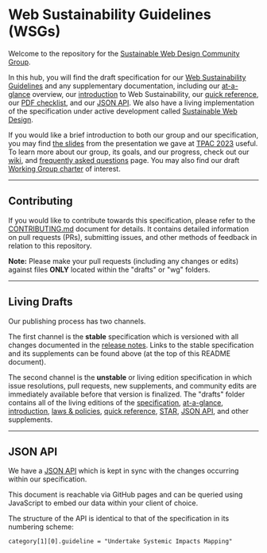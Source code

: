 # Web Sustainability Guidelines (WSGs)

Welcome to the repository for the [Sustainable Web Design Community Group](https://www.w3.org/community/sustyweb/).

In this hub, you will find the draft specification for our [Web Sustainability Guidelines](https://w3c.github.io/sustyweb/) and any supplementary documentation, including our [at-a-glance](https://w3c.github.io/sustyweb/glance.html) overview, our [introduction](https://w3c.github.io/sustyweb/intro.html) to Web Sustainability, our [quick reference](https://w3c.github.io/sustyweb/quickref.html), our [PDF checklist](https://w3c.github.io/sustyweb/checklist.pdf), and our [JSON API](https://w3c.github.io/sustyweb/guidelines.json). We also have a living implementation of the specification under active development called [Sustainable Web Design](https://sustainablewebdesign.org/).

If you would like a brief introduction to both our group and our specification, you may find [the slides](https://w3c.github.io/sustyweb/TPAC_Slides.pdf) from the presentation we gave at [TPAC 2023](https://www.w3.org/2023/09/breakouts/recording-32.html) useful. To learn more about our group, its goals, and our progress, check out our [wiki](https://www.w3.org/community/sustyweb/wiki/Main_Page), and [frequently asked questions](https://www.w3.org/community/sustyweb/wiki/Frequently_Asked_Questions) page. You may also find our draft [Working Group charter](https://w3c.github.io/sustyweb/wg/charter.html) of interest.

---

## Contributing

If you would like to contribute towards this specification, please refer to the [CONTRIBUTING.md](CONTRIBUTING.md) document for details. It contains detailed information on pull requests (PRs), submitting issues, and other methods of feedback in relation to this repository.

**Note:** Please make your pull requests (including any changes or edits) against files **ONLY** located within the "drafts" or "wg" folders.

---

## Living Drafts

Our publishing process has two channels.

The first channel is the **stable** specification which is versioned with all changes documented in the [release notes](https://github.com/w3c/sustyweb/releases). Links to the stable specification and its supplements can be found above (at the top of this README document).

The second channel is the **unstable** or living edition specification in which issue resolutions, pull requests, new supplements, and community edits are immediately available before that version is finalized. The "drafts" folder contains all of the living editions of the [specification](https://w3c.github.io/sustyweb/drafts/), [at-a-glance](https://w3c.github.io/sustyweb/drafts/glance.html), [introduction](https://w3c.github.io/sustyweb/drafts/intro.html), [laws & policies](https://w3c.github.io/sustyweb/drafts/policies.html), [quick reference](https://w3c.github.io/sustyweb/drafts/quickref.html), [STAR](https://w3c.github.io/sustyweb/drafts/star.html), [JSON API](https://w3c.github.io/sustyweb/drafts/guidelines.json), and other supplements.

---

## JSON API

We have a [JSON API](https://w3c.github.io/sustyweb/guidelines.json) which is kept in sync with the changes occurring within our specification.

This document is reachable via GitHub pages and can be queried using JavaScript to embed our data within your client of choice.

The structure of the API is identical to that of the specification in its numbering scheme:

`category[1][0].guideline = "Undertake Systemic Impacts Mapping"`
